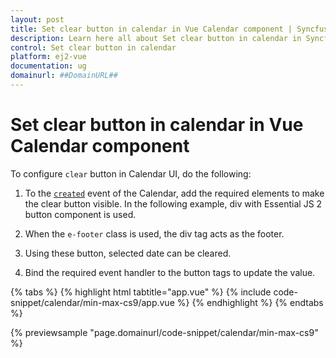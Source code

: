 ```yaml
---
layout: post
title: Set clear button in calendar in Vue Calendar component | Syncfusion
description: Learn here all about Set clear button in calendar in Syncfusion Vue Calendar component of Syncfusion Essential JS 2 and more.
control: Set clear button in calendar 
platform: ej2-vue
documentation: ug
domainurl: ##DomainURL##
---
```


# Set clear button in calendar in Vue Calendar component

To configure `clear` button in Calendar UI, do the following:

1. To the [`created`](https://ej2.syncfusion.com/vue/documentation/api/calendar#created) event of the Calendar, add the required elements to make the clear button visible. In the following example, div with Essential JS 2 button component is used.

2. When the `e-footer` class is used, the div tag acts as the footer.

3. Using these button,  selected date can be cleared.

4. Bind the required event handler to the button tags to update the value.

{% tabs %}
{% highlight html tabtitle="app.vue" %}
{% include code-snippet/calendar/min-max-cs9/app.vue %}
{% endhighlight %}
{% endtabs %}
        
{% previewsample "page.domainurl/code-snippet/calendar/min-max-cs9" %}